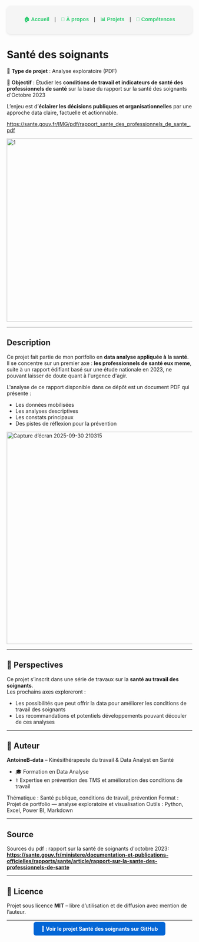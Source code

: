
<div align="center" style="
  background-color:#f5f5f5;
  padding:12px 0;
  border-radius:10px;
  font-family:Arial, sans-serif;
  box-shadow:0 2px 6px rgba(0,0,0,0.1);
">
  <style>
    .navlink {
      color: #2ecc71;
      font-weight: bold;
      text-decoration: none;
      margin: 0 10px;
      transition: color 0.2s ease, transform 0.2s ease;
    }
    .navlink:hover {
      color: #27ae60;
      transform: scale(1.05);
    }
  </style>

  <a href="/" class="navlink">🏠 Accueil</a> |
  <a href="/about" class="navlink">👤 À propos</a> |
  <a href="/projects" class="navlink">📊 Projets</a> |
  <a href="/skills" class="navlink">🧠 Compétences</a>
</div>


# Santé des soignants 

📄 **Type de projet** : Analyse exploratoire (PDF)  

🎯 **Objectif** : Étudier les **conditions de travail et indicateurs de santé des professionnels de santé** sur la base du rapport sur la santé des soignants d'Octobre 2023 

L’enjeu est d’**éclairer les décisions publiques et organisationnelles** par une approche data claire, factuelle et actionnable.  

https://sante.gouv.fr/IMG/pdf/rapport_sante_des_professionnels_de_sante_.pdf  

<img width="993" height="498" alt="1" src="https://github.com/user-attachments/assets/62cc04b6-d855-4185-9812-6e17205fbe54" />





---

##  Description

Ce projet fait partie de mon portfolio en **data analyse appliquée à la santé**.  
Il se concentre sur un premier axe : **les professionnels de santé eux meme**, suite à un rapport édifiant basé sur une étude nationale en 2023, ne pouvant laisser de doute quant à l'urgence d'agir.  

L'analyse de ce rapport disponible dans ce dépôt est un document PDF qui présente :  
- Les données mobilisées  
- Les analyses descriptives  
- Les constats principaux  
- Des pistes de réflexion pour la prévention   
<img width="1025" height="577" alt="Capture d’écran 2025-09-30 210315" src="https://github.com/user-attachments/assets/bc83cd25-5b2d-4479-a1d8-4a9181a1c527" />

---

## 🚀 Perspectives

Ce projet s’inscrit dans une série de travaux sur la **santé au travail des soignants**.  
Les prochains axes exploreront :  
- Les possibilités que peut offrir la data pour améliorer les conditions de travail des soignants
- Les recommandations et potentiels développements pouvant découler de ces analyses


---

## 👤 Auteur

**AntoineB-data** – Kinésithérapeute du travail & Data Analyst en Santé  
- 🎓 Formation en Data Analyse  
- ⚕️ Expertise en prévention des TMS et amélioration des conditions de travail

Thématique : Santé publique, conditions de travail, prévention
Format : Projet de portfolio — analyse exploratoire et visualisation
Outils : Python, Excel, Power BI, Markdown

---
## Source 
Sources du pdf : rapport sur la santé de soignants d'octobre 2023:   
**https://sante.gouv.fr/ministere/documentation-et-publications-officielles/rapports/sante/article/rapport-sur-la-sante-des-professionnels-de-sante**

---

## 📜 Licence

Projet sous licence **MIT** – libre d’utilisation et de diffusion avec mention de l’auteur.

---

<p align="center">
  <a href="(https://github.com/Antoineb-data/Sante-des-soignants)" target="_blank" style="background-color:#0366d6; color:white; padding:10px 20px; text-decoration:none; border-radius:6px; font-weight:bold;">
    🚀 Voir le projet Santé des soignants sur GitHub
  </a>
</p>

